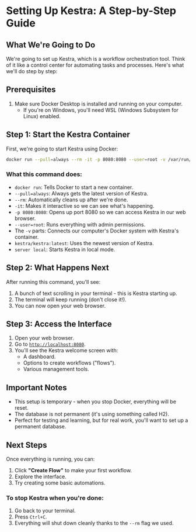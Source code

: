# Setting Up Kestra: A Step-by-Step Guide

## What We're Going to Do

We're going to set up Kestra, which is a workflow orchestration tool. Think of it like a control center for automating tasks and processes. Here's what we'll do step by step:

## Prerequisites

1. Make sure Docker Desktop is installed and running on your computer.
    - If you're on Windows, you'll need WSL (Windows Subsystem for Linux) enabled.

## Step 1: Start the Kestra Container

First, we're going to start Kestra using Docker:

```bash
docker run --pull=always --rm -it -p 8080:8080 --user=root -v /var/run/docker.sock:/var/run/docker.sock -v /tmp:/tmp kestra/kestra:latest server local
```

### What this command does:

- `docker run`: Tells Docker to start a new container.
- `--pull=always`: Always gets the latest version of Kestra.
- `--rm`: Automatically cleans up after we're done.
- `-it`: Makes it interactive so we can see what's happening.
- `-p 8080:8080`: Opens up port 8080 so we can access Kestra in our web browser.
- `--user=root`: Runs everything with admin permissions.
- The `-v` parts: Connects our computer's Docker system with Kestra's container.
- `kestra/kestra:latest`: Uses the newest version of Kestra.
- `server local`: Starts Kestra in local mode.

## Step 2: What Happens Next

After running this command, you'll see:

1. A bunch of text scrolling in your terminal - this is Kestra starting up.
2. The terminal will keep running (don't close it!).
3. You can now open your web browser.

## Step 3: Access the Interface

1. Open your web browser.
2. Go to [`http://localhost:8080`](http://localhost:8080).
3. You'll see the Kestra welcome screen with:
    - A dashboard.
    - Options to create workflows ("flows").
    - Various management tools.

## Important Notes

- This setup is temporary - when you stop Docker, everything will be reset.
- The database is not permanent (it's using something called H2).
- Perfect for testing and learning, but for real work, you'll want to set up a permanent database.

## Next Steps

Once everything is running, you can:

1. Click **"Create Flow"** to make your first workflow.
2. Explore the interface.
3. Try creating some basic automations.

### To stop Kestra when you're done:

1. Go back to your terminal.
2. Press `Ctrl+C`.
3. Everything will shut down cleanly thanks to the `--rm` flag we used.
